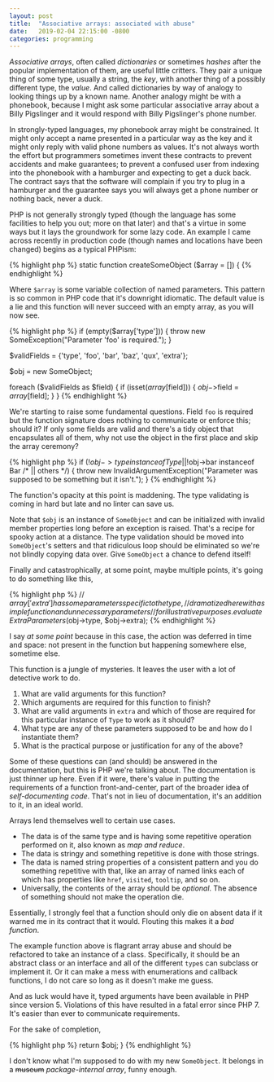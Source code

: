 ```yaml
---
layout: post
title:  "Associative arrays: associated with abuse"
date:   2019-02-04 22:15:00 -0800
categories: programming
---
```

_Associative arrays_, often called _dictionaries_ or sometimes _hashes_ after the popular implementation of them, are useful little critters. They pair a unique thing of some type, usually a string, the _key_, with another thing of a possibly different type, the _value_. And called dictionaries by way of analogy to looking things up by a known name. Another analogy might be with a phonebook, because I might ask some particular associative array about a Billy Pigslinger and it would respond with Billy Pigslinger's phone number.

In strongly-typed languages, my phonebook array might be constrained. It might only accept a name presented in a particular way as the key and it might only reply with valid phone numbers as values. It's not always worth the effort but programmers sometimes invent these contracts to prevent accidents and make guarantees; to prevent a confused user from indexing into the phonebook with a hamburger and expecting to get a duck back. The contract says that the software will complain if you try to plug in a hamburger and the guarantee says you will always get a phone number or nothing back, never a duck.

PHP is not generally strongly typed (though the language has some facilities to help you out; more on that later) and that's a virtue in some ways but it lays the groundwork for some lazy code. An example I came across recently in production code (though names and locations have been changed) begins as a typical PHPism:

{% highlight php %}
static function createSomeObject ($array = []) {
{% endhighlight %}

Where `$array` is some variable collection of named parameters. This pattern is so common in PHP code that it's downright idiomatic. The default value is a lie and this function will never succeed with an empty array, as you will now see.

{% highlight php %}
  if (empty($array['type'])) {
    throw new SomeException("Parameter 'foo' is required.");
  }

  $validFields = {'type', 'foo', 'bar', 'baz', 'qux', 'extra'};

  $obj = new SomeObject;

  foreach ($validFields as $field) {
    if (isset($array[$field])) {
      $obj->$field = $array[$field];
    }
  }
{% endhighlight %}

We're starting to raise some fundamental questions. Field `foo` is required but the function signature does nothing to communicate or enforce this; should it? If only some fields are valid and there's a tidy object that encapsulates all of them, why not use the object in the first place and skip the array ceremony?

{% highlight php %}
  if (!$obj->type instanceof Type || !$obj->bar instanceof Bar /* || others */) {
    throw new InvalidArgumentException("Parameter was supposed to be something but it isn't.");
  }
{% endhighlight %}

The function's opacity at this point is maddening. The type validating is coming in hard but late and no linter can save us.

Note that `$obj` is an instance of `SomeObject` and can be initialized with invalid member properties long before an exception is raised. That's a recipe for spooky action at a distance. The type validation should be moved into `SomeObject`'s setters and that ridiculous loop should be eliminated so we're not blindly copying data over. Give `SomeObject` a chance to defend itself!

Finally and catastrophically, at some point, maybe multiple points, it's going to do something like this,

{% highlight php %}
  // $array['extra'] has some parameters specific to the type,
  // dramatized here with a simple function and unnecessary parameters
  // for illustrative purposes.
  evaluateExtraParameters($obj->type, $obj->extra);
{% endhighlight %}

I say _at some point_ because in this case, the action was deferred in time and space: not present in the function but happening somewhere else, sometime else.

This function is a jungle of mysteries. It leaves the user with a lot of detective work to do.

1. What are valid arguments for this function?
2. Which arguments are required for this function to finish?
3. What are valid arguments in `extra` and which of those are required for this particular instance of `Type` to work as it should?
4. What type are any of these parameters supposed to be and how do I instantiate them?
5. What is the practical purpose or justification for any of the above?

Some of these questions can (and should) be answered in the documentation, but this is PHP we're talking about. The documentation is just thinner up here. Even if it were, there's value in putting the requirements of a function front-and-center, part of the broader idea of _self-documenting code_. That's not in lieu of documentation, it's an addition to it, in an ideal world.

Arrays lend themselves well to certain use cases.

* The data is of the same type and is having some repetitive operation performed on it, also known as _map and reduce_.
* The data is stringy and something repetitive is done with those strings.
* The data is named string properties of a consistent pattern and you do something repetitive with that, like an array of named links each of which has properties like `href`, `visited`, `tooltip`, and so on.
* Universally, the contents of the array should be _optional_. The absence of something should not make the operation die.

Essentially, I strongly feel that a function should only die on absent data if it warned me in its contract that it would. Flouting this makes it a _bad function_.

The example function above is flagrant array abuse and should be refactored to take an instance of a class. Specifically, it should be an abstract class or an interface and all of the different `type`s can subclass or implement it. Or it can make a mess with enumerations and callback functions, I do not care so long as it doesn't make me guess.

And as luck would have it, typed arguments have been available in PHP since version 5. Violations of this have resulted in a fatal error since PHP 7. It's easier than ever to communicate requirements.

For the sake of completion,

{% highlight php %}
  return $obj;
}
{% endhighlight %}

I don't know what I'm supposed to do with my new `SomeObject`. It belongs in a ~~museum~~ _package-internal array_, funny enough.